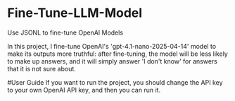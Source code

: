 # Fine-Tune-LLM-Model
Use JSONL to fine-tune OpenAI Models

In this project, I fine-tune OpenAI's 'gpt-4.1-nano-2025-04-14' model to make its outputs more truthful: after fine-tuning, the model will be less likely to make up answers, and it will simply answer 'I don't know' for answers that it is not sure about.

#User Guide
If you want to run the project, you should change the API key to your own OpenAI API key, and then you can run it.
